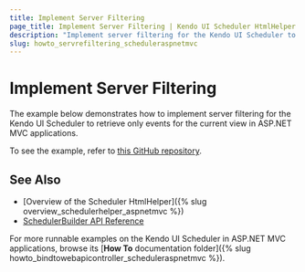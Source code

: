 ```yaml
---
title: Implement Server Filtering
page_title: Implement Server Filtering | Kendo UI Scheduler HtmlHelper
description: "Implement server filtering for the Kendo UI Scheduler to retrieve only events for the current view in ASP.NET MVC applications."
slug: howto_servrefiltering_scheduleraspnetmvc
---
```


# Implement Server Filtering

The example below demonstrates how to implement server filtering for the Kendo UI Scheduler to retrieve only events for the current view in ASP.NET MVC applications.

To see the example, refer to [this GitHub repository](https://github.com/telerik/ui-for-aspnet-mvc-examples/tree/master/scheduler/scheduler-server-filtering).

## See Also

* [Overview of the Scheduler HtmlHelper]({% slug overview_schedulerhelper_aspnetmvc %})
* [SchedulerBuilder API Reference](/api/aspnet-mvc/Kendo.Mvc.UI.Fluent/SchedulerBuilder)

For more runnable examples on the Kendo UI Scheduler in ASP.NET MVC applications, browse its [**How To** documentation folder]({% slug howto_bindtowebapicontroller_scheduleraspnetmvc %}).
